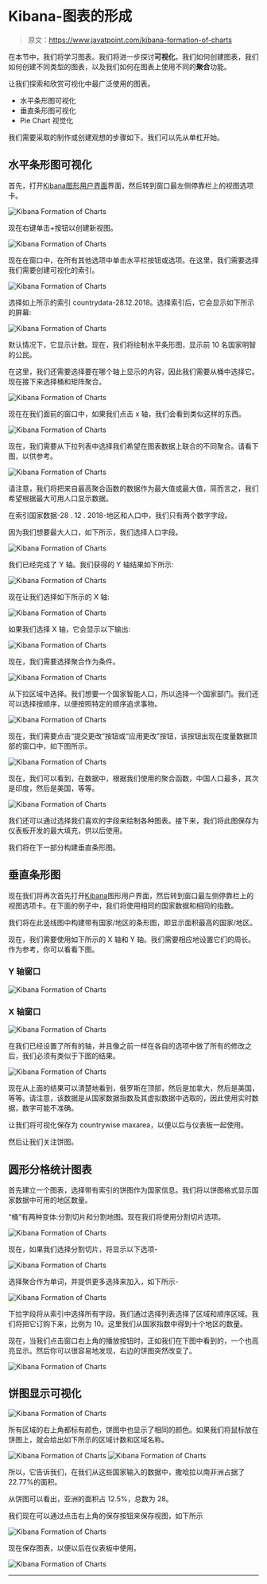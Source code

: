 # Kibana-图表的形成

> 原文：<https://www.javatpoint.com/kibana-formation-of-charts>

在本节中，我们将学习图表。我们将进一步探讨**可视化**，我们如何创建图表，我们如何创建不同类型的图表，以及我们如何在图表上使用不同的**聚合**功能。

让我们探索和欣赏可视化中最广泛使用的图表。

*   水平条形图可视化
*   垂直条形图可视化
*   Pie Chart 视觉化

我们需要采取的制作或创建观想的步骤如下。我们可以先从单杠开始。

## 水平条形图可视化

首先，打开[Kibana图形用户界面](kibana-gui)界面，然后转到窗口最左侧停靠栏上的视图选项卡。

![Kibana Formation of Charts](img/0daf101729c7a047deeb2efa156edbff.png)

现在右键单击+按钮以创建新视图。

![Kibana Formation of Charts](img/50b6443b5c5c71a05e52f7e07963333e.png)

现在在窗口中，在所有其他选项中单击水平栏按钮或选项。在这里，我们需要选择我们需要创建可视化的索引。

![Kibana Formation of Charts](img/fa4338ad7085f83ea43ba3bf9c83f91f.png)

选择如上所示的索引 countrydata-28.12.2018。选择索引后，它会显示如下所示的屏幕:

![Kibana Formation of Charts](img/ef28cf3bb3de2e3111a7cd239c8acec2.png)

默认情况下，它显示计数。现在，我们将绘制水平条形图，显示前 10 名国家明智的公民。

在这里，我们还需要选择要在哪个轴上显示的内容，因此我们需要从桶中选择它。现在接下来选择桶和矩阵聚合。

![Kibana Formation of Charts](img/0d632c95101e501a4a865eb1f5ed6162.png)

现在在我们面前的窗口中，如果我们点击 x 轴，我们会看到类似这样的东西。

![Kibana Formation of Charts](img/5ac9f0ee839d93a9e9cab7f0049b9974.png)

现在，我们需要从下拉列表中选择我们希望在图表数据上联合的不同聚合。请看下图，以供参考。

![Kibana Formation of Charts](img/f58aa97f2149d170eaa8a0c9a3b8223c.png)

请注意，我们将把来自最高聚合函数的数据作为最大值或最大值，简而言之，我们希望根据最大可用人口显示数据。

在索引国家数据-28 . 12 . 2018-地区和人口中，我们只有两个数字字段。

因为我们想要最大人口，如下所示，我们选择人口字段。

![Kibana Formation of Charts](img/1721df8e2736233ec299dab3ce428baf.png)

我们已经完成了 Y 轴。我们获得的 Y 轴结果如下所示:

![Kibana Formation of Charts](img/16a96814b8330527cb315c169908c4a5.png)

现在让我们选择如下所示的 X 轴:

![Kibana Formation of Charts](img/86cfbdbb7dfc1d5f5fe0c0a215a9a50d.png)

如果我们选择 X 轴，它会显示以下输出:

![Kibana Formation of Charts](img/09efa26c3f1fa190c7f0d637de2872e8.png)

现在，我们需要选择聚合作为条件。

![Kibana Formation of Charts](img/cdb7d9054b58c2c08faa60bd683cab80.png)

从下拉区域中选择。我们想要一个国家智能人口，所以选择一个国家部门。我们还可以选择按顺序，以便按照特定的顺序追求事物。

![Kibana Formation of Charts](img/7ba7f38fca475f6e564111a5c9a0a472.png)

现在，我们需要点击“提交更改”按钮或“应用更改”按钮，该按钮出现在度量数据顶部的窗口中，如下图所示。

![Kibana Formation of Charts](img/75b72101f8a98dbd01768a7d054869e8.png)

现在，我们可以看到，在数据中，根据我们使用的聚合函数，中国人口最多，其次是印度，然后是美国，等等。

![Kibana Formation of Charts](img/b2e1fc53c3e531209d9b8c5e0de474bb.png)

我们还可以通过选择我们喜欢的字段来绘制各种图表。接下来，我们将此图保存为仪表板开发的最大填充，供以后使用。

我们将在下一部分构建垂直条形图。

## 垂直条形图

现在我们将再次首先打开[Kibana](https://www.javatpoint.com/kibana)图形用户界面，然后转到窗口最左侧停靠栏上的视图选项卡。在下面的例子中，我们将使用相同的国家数据和相同的指数。

我们将在此竖线图中构建带有国家/地区的条形图，即显示面积最高的国家/地区。

现在，我们需要使用如下所示的 X 轴和 Y 轴。我们需要相应地设置它们的周长。作为参考，你可以看看下图。

### Y 轴窗口

![Kibana Formation of Charts](img/b3ea6e7e733337cb0034112a0a28d820.png)

### X 轴窗口

![Kibana Formation of Charts](img/848181b38d7c1cf8c3025ce0f78a526b.png)

在我们已经设置了所有的轴，并且像之前一样在各自的选项中做了所有的修改之后，我们必须有类似于下图的结果。

![Kibana Formation of Charts](img/849b6f9cdeaa21fdfaaf8a84f887689e.png)

现在从上面的结果可以清楚地看到，俄罗斯在顶部，然后是加拿大，然后是美国，等等。请注意，该数据是从国家数据指数及其虚拟数据中选取的，因此使用实时数据，数字可能不准确。

让我们将可视化保存为 countrywise maxarea，以便以后与仪表板一起使用。

然后让我们关注饼图。

## 圆形分格统计图表

首先建立一个图表，选择带有索引的饼图作为国家信息。我们将以饼图格式显示国家数据中可用的地区数量。

“桶”有两种变体:分割切片和分割地图。现在我们将使用分割切片选项。

![Kibana Formation of Charts](img/c51b7294b3696db9bc2020d400ece4c7.png)

现在，如果我们选择分割切片，将显示以下选项-

![Kibana Formation of Charts](img/3511f268e401d5a5c46fa17537400003.png)

选择聚合作为单词，并提供更多选择来加入，如下所示-

![Kibana Formation of Charts](img/81dbe0cb60c28a1bded8cd07aebfa08b.png)

下拉字段将从索引中选择所有字段。我们通过选择列表选择了区域和顺序区域。我们将把它订购下来，比例为 10。这里我们从国家指数中得到十个地区的数量。

现在，当我们点击窗口右上角的播放按钮时，正如我们在下图中看到的，一个也高亮显示。然后你可以很容易地发现，右边的饼图突然改变了。

![Kibana Formation of Charts](img/61681bee236d8e27bd41b90237e09fd0.png)

## 饼图显示可视化

![Kibana Formation of Charts](img/46c5fbe89064d611c73f12ed31d2769b.png)

所有区域的右上角都标有颜色，饼图中也显示了相同的颜色。如果我们将鼠标放在饼图上，就会给出如下所示的区域计数和区域名称。

![Kibana Formation of Charts](img/71ff33ad4f775f43e50ff8277a2e38de.png) ![Kibana Formation of Charts](img/57ec54a0f486559032cde10eba1d1c29.png)

所以，它告诉我们，在我们从这些国家输入的数据中，撒哈拉以南非洲占据了 22.77%的面积。

从饼图可以看出，亚洲的面积占 12.5%，总数为 28。

我们现在可以通过点击右上角的保存按钮来保存视图，如下所示

![Kibana Formation of Charts](img/27db9b8d9d5427ee21578aa3bc844f61.png)

现在保存图表，以便以后在仪表板中使用。

![Kibana Formation of Charts](img/ee9e65904463a55dcdcda97519224a23.png)

* * *